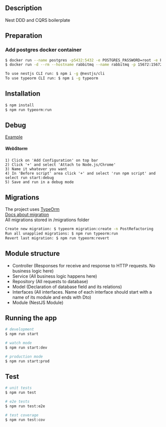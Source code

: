 
[travis-image]: https://api.travis-ci.org/nestjs/nest.svg?branch=master
[travis-url]: https://travis-ci.org/nestjs/nest
[linux-image]: https://img.shields.io/travis/nestjs/nest/master.svg?label=linux

## Description

Nest DDD and CQRS boilerplate

## Preparation
### Add postgres docker container
```bash
$ docker run --name postgres -p5432:5432 -e POSTGRES_PASSWORD=root -e POSTGRES_DB=payform -e POSTGRES_USER=root -d postgres:11.5
$ docker run -d --rm --hostname rabbitmq --name rabbitmq -p 15672:15672 -p 5672:5672 -e RABBITMQ_DEFAULT_USER=root -e RABBITMQ_DEFAULT_PASS=root rabbitmq:3-management
```

```bash
To use nestjs CLI run: $ npm i -g @nestjs/cli
To use typeorm CLI run: $ npm i -g typeorm
```
## Installation

```bash
$ npm install
$ npm run typeorm:run
```

## Debug
[Example](https://github.com/nestjs/nest/issues/993#issuecomment-461189430) 
##### WebStorm
```
1) Click on 'Add Configuration' on top bar
2) Click '+' and select 'Attach to Node.js/Chrome'
3) Name it whatever you want
4) In 'Before script' area click '+' and select 'run npm script' and select run start:debug
5) Save and run in a debug mode 
```

## Migrations
The project uses [TypeOrm](https://typeorm.io)\
[Docs about migration](https://typeorm.io/#/migrations/)\
All migrations stored in /migrations folder
```bash
Create new migration: $ typeorm migration:create -n PostRefactoring
Run all unapplied migrations: $ npm run typeorm:run
Revert last migration: $ npm run typeorm:revert
```

## Module structure
- Controller (Responses for receive and response to HTTP requests. No business logic here)
- Service (All business logic happens here)
- Repository (All requests to database)
- Model (Declaration of database field and its relations)
- Interfaces (All interfaces. Name of each interface should start with a name of its module and ends with Dto)
- Module (NestJS Module) 

## Running the app

```bash
# development
$ npm run start

# watch mode
$ npm run start:dev

# production mode
$ npm run start:prod
```

## Test

```bash
# unit tests
$ npm run test

# e2e tests
$ npm run test:e2e

# test coverage
$ npm run test:cov
```
